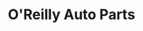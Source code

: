---
title: "O'Reilly Auto Parts"
url: /muskogee/oreilly-auto-parts-north-york-street/
shop: car parts
---